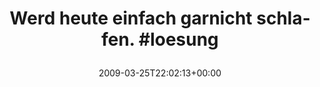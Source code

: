 ---
retweeted: false
source: <a href="http://twitter.com" rel="nofollow">Twitter Web Client</a>
entities:
  hashtags:
  - text: loesung
    indices:
    - '38'
    - '46'
  symbols: []
  user_mentions: []
  urls: []
display_text_range:
- '0'
- '46'
favorite_count: '0'
id_str: '1390654490'
truncated: false
retweet_count: '0'
id: '1390654490'
created_at: Wed Mar 25 22:02:13 +0000 2009
favorited: false
full_text: 'Werd heute einfach garnicht schlafen. #loesung'
lang: de
tags:
- loesung
- pesos/twitter
date: '2009-03-25T22:02:13+00:00'
src: https://twitter.com/bascht/status/1390654490
original_url: https://twitter.com/bascht/status/1390654490
type: twitter_tweet
text: 'Werd heute einfach garnicht schlafen. #loesung'
title: 'Werd heute einfach garnicht schlafen. #loesung

  '

---